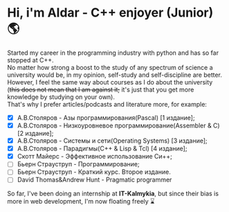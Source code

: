 **<h1>Hi, i'm Aldar - C++ enjoyer (Junior) :earth_americas:</h1>**
Started my career in the programming industry with python and has so far stopped at C++.<br>
No matter how strong a boost to the study of any spectrum of science a university would be, in my opinion, self-study and self-discipline are better.<br>However, I feel the same way about courses as I do about the university (~~this does not mean that I am against it;~~ it's just that you get more knowledge by studying on your own).<br>That's why I prefer articles/podcasts and literature more, for example:<br>
- [x] А.В.Столяров - Азы программирования(Pascal) [1 издание];
- [x] А.В.Столяров - Низкоуровневое программирование(Assembler & C) [2 издание];
- [x] А.В.Столяров - Системы и сети(Operating Systems) [3 издание];
- [x] А.В.Столяров - Парадигмы(C++ & Lisp & Tcl) [4 издание];
- [x] Скотт Майерс - Эффективное использование Си++;
- [ ] Бьерн Страуструп - Программирование;
- [ ] Бьерн Страуструп - Краткий курс. Второе издание.
- [ ] David Thomas&Andrew Hunt - Pragmatic programmer

So far, I've been doing an internship at **IT-Kalmykia**, but since their bias is more in web development, I'm now floating freely :hourglass:
